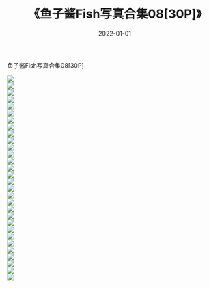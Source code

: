 ﻿---
layout: post
title:  《鱼子酱Fish写真合集08[30P]》
date:   2022-01-01
img: http://pic.660000.xyz/1:/性感/2021/鱼子酱Fish写真合集08[30P]/000.jpg
categories: [美女, 清纯, 唯美]
---

鱼子酱Fish写真合集08[30P]

  ![](http://pic.660000.xyz/1:/性感/2021/鱼子酱Fish写真合集08[30P]/001.jpg) <br> ![](http://pic.660000.xyz/1:/性感/2021/鱼子酱Fish写真合集08[30P]/002.jpg) <br> ![](http://pic.660000.xyz/1:/性感/2021/鱼子酱Fish写真合集08[30P]/003.jpg) <br> ![](http://pic.660000.xyz/1:/性感/2021/鱼子酱Fish写真合集08[30P]/004.jpg) <br> ![](http://pic.660000.xyz/1:/性感/2021/鱼子酱Fish写真合集08[30P]/005.jpg) <br> ![](http://pic.660000.xyz/1:/性感/2021/鱼子酱Fish写真合集08[30P]/006.jpg) <br> ![](http://pic.660000.xyz/1:/性感/2021/鱼子酱Fish写真合集08[30P]/007.jpg) <br> ![](http://pic.660000.xyz/1:/性感/2021/鱼子酱Fish写真合集08[30P]/008.jpg) <br> ![](http://pic.660000.xyz/1:/性感/2021/鱼子酱Fish写真合集08[30P]/009.jpg) <br> ![](http://pic.660000.xyz/1:/性感/2021/鱼子酱Fish写真合集08[30P]/010.jpg) <br> ![](http://pic.660000.xyz/1:/性感/2021/鱼子酱Fish写真合集08[30P]/011.jpg) <br> ![](http://pic.660000.xyz/1:/性感/2021/鱼子酱Fish写真合集08[30P]/012.jpg) <br> ![](http://pic.660000.xyz/1:/性感/2021/鱼子酱Fish写真合集08[30P]/013.jpg) <br> ![](http://pic.660000.xyz/1:/性感/2021/鱼子酱Fish写真合集08[30P]/014.jpg) <br> ![](http://pic.660000.xyz/1:/性感/2021/鱼子酱Fish写真合集08[30P]/015.jpg) <br> ![](http://pic.660000.xyz/1:/性感/2021/鱼子酱Fish写真合集08[30P]/016.jpg) <br> ![](http://pic.660000.xyz/1:/性感/2021/鱼子酱Fish写真合集08[30P]/017.jpg) <br> ![](http://pic.660000.xyz/1:/性感/2021/鱼子酱Fish写真合集08[30P]/018.jpg) <br> ![](http://pic.660000.xyz/1:/性感/2021/鱼子酱Fish写真合集08[30P]/019.jpg) <br> ![](http://pic.660000.xyz/1:/性感/2021/鱼子酱Fish写真合集08[30P]/020.jpg) <br> ![](http://pic.660000.xyz/1:/性感/2021/鱼子酱Fish写真合集08[30P]/021.jpg) <br> ![](http://pic.660000.xyz/1:/性感/2021/鱼子酱Fish写真合集08[30P]/022.jpg) <br> ![](http://pic.660000.xyz/1:/性感/2021/鱼子酱Fish写真合集08[30P]/023.jpg) <br> ![](http://pic.660000.xyz/1:/性感/2021/鱼子酱Fish写真合集08[30P]/024.jpg) <br> ![](http://pic.660000.xyz/1:/性感/2021/鱼子酱Fish写真合集08[30P]/025.jpg) <br> ![](http://pic.660000.xyz/1:/性感/2021/鱼子酱Fish写真合集08[30P]/026.jpg) <br> ![](http://pic.660000.xyz/1:/性感/2021/鱼子酱Fish写真合集08[30P]/027.jpg) <br> ![](http://pic.660000.xyz/1:/性感/2021/鱼子酱Fish写真合集08[30P]/028.jpg) <br> ![](http://pic.660000.xyz/1:/性感/2021/鱼子酱Fish写真合集08[30P]/029.jpg) <br> ![](http://pic.660000.xyz/1:/性感/2021/鱼子酱Fish写真合集08[30P]/030.jpg) <br>